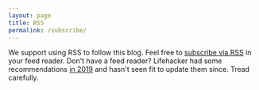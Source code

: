 ```yaml
---
layout: page
title: RSS
permalink: /subscribe/
---
```


We support using RSS to follow this blog.  Feel free to [subscribe via RSS]({{site.baseurl}}/feed.xml) in your feed reader.  Don't have a feed reader?  Lifehacker had some recommendations [in 2019](https://lifehacker.com/the-best-rss-readers-and-news-aggregation-apps-1839030732) and hasn't seen fit to update them since.  Tread carefully.
